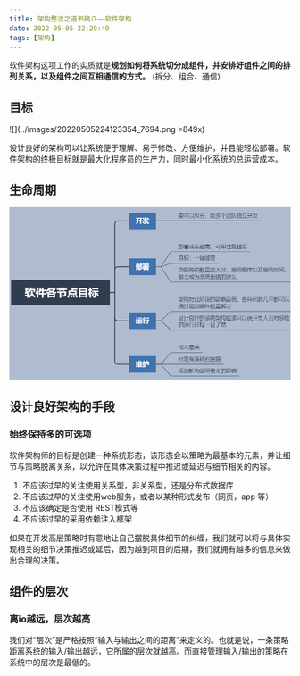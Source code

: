 ```yaml
---
title: 架构整洁之道书摘八——软件架构
date: 2022-05-05 22:29:49
tags: [架构]
---
```


软件架构这项工作的实质就是**规划如何将系统切分成组件，并安排好组件之间的排列关系，以及组件之间互相通信的方式。** (拆分、组合、通信)


## 目标

![](../images/20220505224123354_7694.png =849x)

设计良好的架构可以让系统便于理解、易于修改、方便维护，并且能轻松部署。软件架构的终极目标就是最大化程序员的生产力，同时最小化系统的总运营成本。

## 生命周期

![](../images/20220505230252039_27358.png)


## 设计良好架构的手段

### 始终保持多的可选项

软件架构师的目标是创建一种系统形态，该形态会以策略为最基本的元素，并让细节与策略脱离关系，以允许在具体决策过程中推迟或延迟与细节相关的内容。

1. 不应该过早的关注使用关系型，非关系型，还是分布式数据库
2. 不应该过早的关注使用web服务，或者以某种形式发布（网页，app 等）
3. 不应该确定是否使用 REST模式等
4. 不应该过早的采用依赖注入框架

如果在开发高层策略时有意地让自己摆脱具体细节的纠缠，我们就可以将与具体实现相关的细节决策推迟或延后，因为越到项目的后期，我们就拥有越多的信息来做出合理的决策。


## 组件的层次

### 离io越远，层次越高
我们对“层次”是严格按照“输入与输出之间的距离”来定义的。也就是说，一条策略距离系统的输入/输出越远，它所属的层次就越高。而直接管理输入/输出的策略在系统中的层次是最低的。


